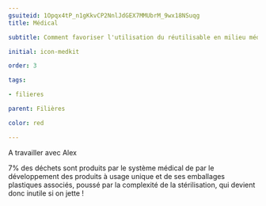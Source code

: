 ```yaml
---
gsuiteid: 1Opqx4tP_n1gKkvCP2NnlJdGEX7MMUbrM_9wx18NSuqg
title: Médical

subtitle: Comment favoriser l'utilisation du réutilisable en milieu médical ? 

initial: icon-medkit 

order: 3

tags:

- filieres

parent: Filières

color: red

---
```


A travailler avec Alex

7% des déchets sont produits par le système médical de par le développement des produits à usage unique et de ses emballages plastiques associés, poussé par la complexité de la stérilisation, qui devient donc inutile si on jette !

